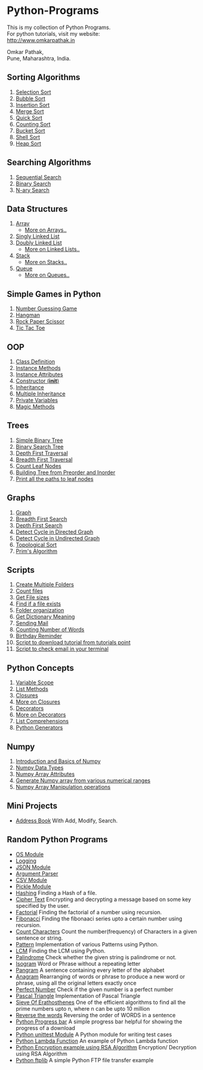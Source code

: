 # Python-Programs
This is my collection of Python Programs.<br />
For python tutorials, visit my website:<br />
http://www.omkarpathak.in

Omkar Pathak,<br />
Pune, Maharashtra, India.<br />

## Sorting Algorithms

1. [Selection Sort](https://github.com/OmkarPathak/Python-Programs/blob/master/Programs/P24_SelectionSort.py)
2. [Bubble Sort](https://github.com/OmkarPathak/Python-Programs/blob/master/Programs/P25_BubbleSort.py)
3. [Insertion Sort](https://github.com/OmkarPathak/Python-Programs/blob/master/Programs/P26_InsertionSort.py)
4. [Merge Sort](https://github.com/OmkarPathak/Python-Programs/blob/master/Programs/P27_MergeSort.py)
5. [Quick Sort](https://github.com/OmkarPathak/Python-Programs/blob/master/Programs/P28_QuickSort.py)
6. [Counting Sort](https://github.com/OmkarPathak/Python-Programs/blob/master/Programs/P48_CountingSort.py)
7. [Bucket Sort](https://github.com/OmkarPathak/Python-Programs/blob/master/Programs/P52_BucketSort.py)
8. [Shell Sort](https://github.com/OmkarPathak/Python-Programs/blob/master/Programs/P53_ShellSort.py)
9. [Heap Sort](https://github.com/OmkarPathak/Python-Programs/blob/master/Programs/P66_HeapSort.py)

## Searching Algorithms

1. [Sequential Search](https://github.com/OmkarPathak/Python-Programs/blob/master/Programs/P22_SequentialSearch.py)
2. [Binary Search](https://github.com/OmkarPathak/Python-Programs/blob/master/Programs/P23_BinarySearch.py)
3. [N-ary Search](https://github.com/OmkarPathak/Python-Programs/blob/master/Programs/P35_NarySearch.py)

## Data Structures

1. [Array](https://github.com/OmkarPathak/Python-Programs/blob/master/Programs/P30_Array.py)
    * [More on Arrays..](https://github.com/OmkarPathak/Data-Structures-using-Python/tree/master/Arrays)
2. [Singly Linked List](https://github.com/OmkarPathak/Python-Programs/blob/master/Programs/P31_SinglyLinkedList.py)
3. [Doubly Linked List](https://github.com/OmkarPathak/Python-Programs/blob/master/Programs/P33_DoublyLinkedList.py)
    * [More on Linked Lists..](https://github.com/OmkarPathak/Data-Structures-using-Python/tree/master/Linked%20Lists)
4. [Stack](https://github.com/OmkarPathak/Python-Programs/blob/master/Programs/P34_Stack.py)
    * [More on Stacks..](https://github.com/OmkarPathak/Data-Structures-using-Python/tree/master/Stack)
5. [Queue](https://github.com/OmkarPathak/Python-Programs/blob/master/Programs/P39_Queue.py)
    * [More on Queues..](https://github.com/OmkarPathak/Data-Structures-using-Python/tree/master/Queue)

## Simple Games in Python

1. [Number Guessing Game](https://github.com/OmkarPathak/Python-Programs/blob/master/Programs/P21_GuessTheNumber.py)
2. [Hangman](https://github.com/OmkarPathak/Python-Programs/blob/master/Programs/P37_Hangman.py)
3. [Rock Paper Scissor](https://github.com/OmkarPathak/Python-Programs/blob/master/Programs/P49_RockPaperScissors.py)
4. [Tic Tac Toe](https://github.com/OmkarPathak/Python-Programs/blob/master/Programs/P75_TicTacToe.py)

## OOP

1. [Class Definition](https://github.com/OmkarPathak/Python-Programs/blob/master/OOP/P01_ClassDefinition.py)
2. [Instance Methods](https://github.com/OmkarPathak/Python-Programs/blob/master/OOP/P02_InstanceMethods.py)
3. [Instance Attributes](https://github.com/OmkarPathak/Python-Programs/blob/master/OOP/P03_InstanceAttributes.py)
4. [Constructor (__init__)](https://github.com/OmkarPathak/Python-Programs/blob/master/OOP/P04_InitConstructor.py)
5. [Inheritance](https://github.com/OmkarPathak/Python-Programs/blob/master/OOP/P06_Inheritance.py)
6. [Multiple Inheritance](https://github.com/OmkarPathak/Python-Programs/blob/master/OOP/P08_MultipleInheritence.py)
7. [Private Variables](https://github.com/OmkarPathak/Python-Programs/blob/master/OOP/P10_PrivateVariable.py)
8. [Magic Methods](https://github.com/OmkarPathak/Python-Programs/blob/master/OOP/P11_MagicMethods.py)

## Trees

1. [Simple Binary Tree](https://github.com/OmkarPathak/Python-Programs/blob/master/Programs/P62_BinaryTree.py)
2. [Binary Search Tree](https://github.com/OmkarPathak/Python-Programs/blob/master/Programs/P43_BinarySearchTree.py)
3. [Depth First Traversal](https://github.com/OmkarPathak/Python-Programs/blob/master/Programs/P64_DepthFirstTraversal.py)
4. [Breadth First Traversal](https://github.com/OmkarPathak/Python-Programs/blob/master/Programs/P65_BreadthFirstTraversal.py)
5. [Count Leaf Nodes](https://github.com/OmkarPathak/Data-Structures-using-Python/tree/master/Trees/P02_CountLeafNodes.py)
6. [Building Tree from Preorder and Inorder](https://github.com/OmkarPathak/Data-Structures-using-Python/tree/master/Trees/P03_TreeFromInorderAndPreorder.py)
7. [Print all the paths to leaf nodes](https://github.com/OmkarPathak/Data-Structures-using-Python/tree/master/Trees/P04_RootToLeafPaths.py)

## Graphs
1. [Graph](https://github.com/OmkarPathak/Python-Programs/blob/master/Programs/P63_Graph.py)
2. [Breadth First Search](https://github.com/OmkarPathak/Data-Structures-using-Python/blob/master/Graph/P01_BreadthFirstSearch.py)
3. [Depth First Search](https://github.com/OmkarPathak/Data-Structures-using-Python/blob/master/Graph/P02_DepthFirstSearch.py)
4. [Detect Cycle in Directed Graph](https://github.com/OmkarPathak/Data-Structures-using-Python/blob/master/Graph/P03_DetectCycleInDirectedGraph.py)
5. [Detect Cycle in Undirected Graph](https://github.com/OmkarPathak/Data-Structures-using-Python/blob/master/Graph/P04_DetectCycleInUndirectedGraph.py)
6. [Topological Sort](https://github.com/OmkarPathak/Python-Programs/blob/master/Programs/P68_TopologicalSort.py)
7. [Prim's Algorithm](https://github.com/OmkarPathak/Data-Structures-using-Python/blob/master/Graph/P06_Prim's-Algorithm.py)

## Scripts

1. [Create Multiple Folders](https://github.com/OmkarPathak/Python-Programs/blob/master/Scripts/P01_FolderManipulation.py)
2. [Count files](https://github.com/OmkarPathak/Python-Programs/blob/master/Scripts/P02_FileCount.py)
3. [Get File sizes](https://github.com/OmkarPathak/Python-Programs/blob/master/Scripts/P03_GetFileSize.py)
4. [Find if a file exists](https://github.com/OmkarPathak/Python-Programs/blob/master/Scripts/P04_FindIfAFileExists.py)
5. [Folder organization](https://github.com/OmkarPathak/Python-Programs/blob/master/Scripts/P05_FileOrganizer.py)
6. [Get Dictionary Meaning](https://github.com/OmkarPathak/Python-Programs/blob/master/Scripts/P06_GetMeaning.py)
7. [Sending Mail](https://github.com/OmkarPathak/Python-Programs/blob/master/Scripts/P07_ScriptToSendMail.py)
8. [Counting Number of Words](https://github.com/OmkarPathak/Python-Programs/blob/master/Scripts/P08_CountNumberOfWords.py)
9. [Birthday Reminder](https://github.com/OmkarPathak/Python-Programs/blob/master/Scripts/P09_ReminderApplication.py)
10. [Script to download tutorial from tutorials point](https://github.com/OmkarPathak/Python-Programs/blob/master/Scripts/P10_SciptToDownloadPDF.py)
11. [Script to check email in your terminal](https://github.com/OmkarPathak/Python-Programs/blob/master/Scripts/P11_CheckEmail.py)

## Python Concepts

1. [Variable Scope](https://github.com/OmkarPathak/Python-Programs/blob/master/Programs/P02_VariableScope.py)
2. [List Methods](https://github.com/OmkarPathak/Python-Programs/blob/master/Programs/P03_ListsOperations.py)
3. [Closures](https://github.com/OmkarPathak/Python-Programs/blob/master/Programs/P44_Closures.py)
4. [More on Closures](https://github.com/OmkarPathak/Python-Programs/blob/master/Programs/P45_MoreOnClosures.py)
5. [Decorators](https://github.com/OmkarPathak/Python-Programs/blob/master/Programs/P46_Decorators.py)
6. [More on Decorators](https://github.com/OmkarPathak/Python-Programs/blob/master/Programs/P47_MoreOnDecorators.py)
7. [List Comprehensions](https://github.com/OmkarPathak/Python-Programs/blob/master/Programs/P50_ListComprehensions.py)
8. [Python Generators](https://github.com/OmkarPathak/Python-Programs/blob/master/Programs/P74_PythonGenerators.py)

## Numpy
1. [Introduction and Basics of Numpy](https://github.com/OmkarPathak/Python-Programs/blob/master/Numpy/P01_Introduction.py)
2. [Numpy Data Types](https://github.com/OmkarPathak/Python-Programs/blob/master/Numpy/P02_NumpyDataTypes.py)
3. [Numpy Array Attributes](https://github.com/OmkarPathak/Python-Programs/blob/master/Numpy/P03_NumpyAttributes.py)
4. [Generate Numpy array from various numerical ranges](https://github.com/OmkarPathak/Python-Programs/blob/master/Numpy/P04_ArrayFromNumericalRange.py)
5. [Numpy Array Manipulation operations](https://github.com/OmkarPathak/Python-Programs/blob/master/Numpy/P05_NumpyArrayManipulation.py)

## Mini Projects
* [Address Book](https://github.com/OmkarPathak/Python-Programs/blob/master/Programs/P61_AddressBook.py)
With Add, Modify, Search.

## Random Python Programs

* [OS Module](https://github.com/OmkarPathak/Python-Programs/blob/master/Programs/P20_OsModule.py)
* [Logging](https://github.com/OmkarPathak/Python-Programs/blob/master/Programs/P18_Logging.py)
* [JSON Module](https://github.com/OmkarPathak/Python-Programs/blob/master/Programs/P51_PythonJSON.py)
* [Argument Parser](https://github.com/OmkarPathak/Python-Programs/blob/master/Programs/P29_ArgumentParser.py)
* [CSV Module](https://github.com/OmkarPathak/Python-Programs/blob/master/Programs/P54_PythonCSV.py)
* [Pickle Module](https://github.com/OmkarPathak/Python-Programs/blob/master/Programs/P60_PickleModule.py)
* [Hashing](https://github.com/OmkarPathak/Python-Programs/blob/master/Programs/P38_HashingFile.py) Finding a Hash of a file.
* [Cipher Text](https://github.com/OmkarPathak/Python-Programs/blob/master/Programs/P40_CipherText.py)
Encrypting and decrypting a message based on some key specified by the user.
* [Factorial](https://github.com/OmkarPathak/Python-Programs/blob/master/Programs/P04_Factorial.py)
Finding the factorial of a number using recursion.
* [Fibonacci](https://github.com/OmkarPathak/Python-Programs/blob/master/Programs/P08_Fibonnaci.py)
Finding the fibonaaci series upto a certain number using recursion.
* [Count Characters](https://github.com/OmkarPathak/Python-Programs/blob/master/Programs/P06_CharCount.py)
Count the number(frequency) of Characters in a given sentence or string.
* [Pattern](https://github.com/OmkarPathak/Python-Programs/blob/master/Programs/P05_Pattern.py)
Implementation of various Patterns using Python.
* [LCM](https://github.com/OmkarPathak/Python-Programs/blob/master/Programs/P10_LCM.py)
Finding the LCM using Python.
* [Palindrome](https://github.com/OmkarPathak/Python-Programs/blob/master/Programs/P13_Palindrome.py)
Check whether the given string is palindrome or not.
* [Isogram](https://github.com/OmkarPathak/Python-Programs/blob/master/Programs/P55_Isogram.py)
Word or Phrase without a repeating letter
* [Pangram](https://github.com/OmkarPathak/Python-Programs/blob/master/Programs/P56_Pangram.py)
A sentence containing every letter of the alphabet
* [Anagram](https://github.com/OmkarPathak/Python-Programs/blob/master/Programs/P57_Anagram.py)
Rearranging of words or phrase to produce a new word or phrase, using all the original letters exactly once
* [Perfect Number](https://github.com/OmkarPathak/Python-Programs/blob/master/Programs/P58_PerfectNumber.py)
Check if the given number is a perfect number
* [Pascal  Triangle](https://github.com/OmkarPathak/Python-Programs/blob/master/Programs/P59_PascalTriangle.py)
Implementation of Pascal Triangle
* [Sieve Of Erathosthenes](https://github.com/OmkarPathak/Python-Programs/blob/master/Programs/P67_SieveOfEratosthenes.py)
One of the efficient algorithms to find all the prime numbers upto n, where n can be upto 10 million
* [Reverse the words](https://github.com/OmkarPathak/Python-Programs/blob/master/Programs/P69_ReverseWords.py)
Reversing the order of WORDS in a sentence
* [Python Progress bar](https://github.com/OmkarPathak/Python-Programs/blob/master/Programs/P70_SimpleProgressBar.py)
A simple progress bar helpful for showing the progress of a download
* [Python unittest Module](https://github.com/OmkarPathak/Python-Programs/blob/master/Programs/P71_PythonUnittest.py)
A Python module for writing test cases
* [Python Lambda Function](https://github.com/OmkarPathak/Python-Programs/blob/master/Programs/P72_PythonLambda.py)
An example of Python Lambda function
* [Python Encryption example using RSA Algorithm](https://github.com/OmkarPathak/Python-Programs/blob/master/Programs/P73_SimplePythonEncryption.py)
Encryption/ Decryption using RSA Algorithm
* [Python ftplib](https://github.com/OmkarPathak/Python-Programs/blob/master/Programs/P76_PythonFTP.py)
A simple Python FTP file transfer example
